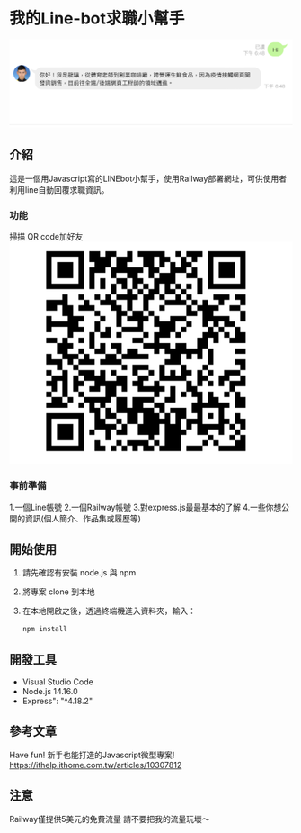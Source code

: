 # 我的Line-bot求職小幫手

![Index page about LINE bot](./public/截圖%202023-06-23%20下午7.07.33.png)

## 介紹
這是一個用Javascript寫的LINEbot小幫手，使用Railway部署網址，可供使用者利用line自動回覆求職資訊。

### 功能
掃描 QR code加好友
![Index page about LINE qr code](./public/截圖%202023-06-23%20下午7.12.57.png)

### 事前準備
1.一個Line帳號
2.一個Railway帳號
3.對express.js最最基本的了解
4.一些你想公開的資訊(個人簡介、作品集或履歷等)

## 開始使用

1. 請先確認有安裝 node.js 與 npm
2. 將專案 clone 到本地
3. 在本地開啟之後，透過終端機進入資料夾，輸入：

   ```bash
   npm install
   ```



## 開發工具
- Visual Studio Code
- Node.js 14.16.0
- Express": "^4.18.2"

## 參考文章

Have fun! 新手也能打造的Javascript微型專案!
https://ithelp.ithome.com.tw/articles/10307812

## 注意
Railway僅提供5美元的免費流量
請不要把我的流量玩壞～

